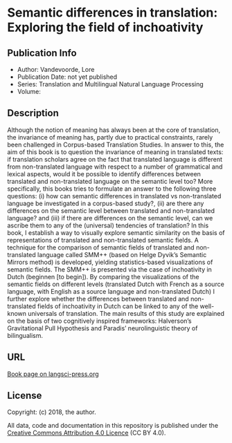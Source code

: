 # Semantic differences in translation: Exploring the field of inchoativity 

## Publication Info

- Author: Vandevoorde, Lore
- Publication Date: not yet published
- Series: Translation and Multilingual Natural Language Processing 
- Volume: 

## Description
Although the notion of meaning has always been at the core of translation, the invariance of meaning has, partly due to practical constraints, rarely been challenged in Corpus-based Translation Studies. In answer to this, the aim of this book is to question the invariance of meaning in translated texts: if translation scholars agree on the fact that translated language is different from non-translated language with respect to a number of grammatical and lexical aspects, would it be possible to identify differences between translated and non-translated language on the semantic level too? More specifically, this books tries to formulate an answer to the following three questions: (i) how can semantic differences in translated vs non-translated language be investigated in a corpus-based study?, (ii) are there any differences on the semantic level between translated and non-translated language? and (iii) if there are differences on the semantic level, can we ascribe them to any of the (universal) tendencies of translation? In this book, I establish a way to visually explore semantic similarity on the basis of representations of translated and non-translated semantic fields. A technique for the comparison of semantic fields of translated and non-translated language called SMM++ (based on Helge Dyvik’s Semantic Mirrors method) is developed, yielding statistics-based visualizations of semantic fields. The SMM++ is presented via the case of inchoativity in Dutch (beginnen [to begin]). By comparing the visualizations of the semantic fields on different levels (translated Dutch with French as a source language, with English as a source language and non-translated Dutch) I further explore whether the differences between translated and non-translated fields of inchoativity in Dutch can be linked to any of the well-known universals of translation. The main results of this study are explained on the basis of two cognitively inspired frameworks: Halverson’s Gravitational Pull Hypothesis and Paradis’ neurolinguistic theory of bilingualism.



## URL

[Book page on langsci-press.org](http://langsci-press.org/catalog/book/194)


## License

Copyright: (c) 2018, the author.

All data, code and documentation in this repository is published under the
[Creative Commons Attribution 4.0 Licence](http://creativecommons.org/licenses/by/4.0/)
(CC BY 4.0).
